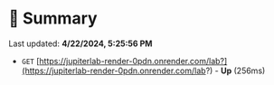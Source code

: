# 📖 Summary
Last updated: **4/22/2024, 5:25:56 PM**

- `GET` [https://jupiterlab-render-0pdn.onrender.com/lab?](https://jupiterlab-render-0pdn.onrender.com/lab?) - **Up** (256ms)
